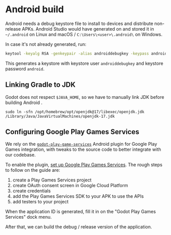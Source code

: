 # Android build

Android needs a debug keystore file to install to devices and distribute non-release APKs. Android Studio would have generated on and stored it in `~/.android` on Linux and macOS / `C:\Users\<user>\.android\` on Windows.

In case it's not already generated, run:

```bash
keytool -keyalg RSA -genkeypair -alias androiddebugkey -keypass android -keystore debug.keystore -storepass android -dname "CN=Android Debug,O=Android,C=US" -validity 9999 -deststoretype pkcs12
```

This generates a keystore with keystore user `androiddebugkey` and keystore password `android`.

## Linking Gradle to JDK

Godot does not respect `$JAVA_HOME`, so we have to manually link JDK before building Android .

```
sudo ln -sfn /opt/homebrew/opt/openjdk@17/libexec/openjdk.jdk /Library/Java/JavaVirtualMachines/openjdk-17.jdk
```

## Configuring Google Play Games Services

We rely on the [`godot-play-game-services`](https://github.com/Iakobs/godot-play-game-services) Android plugin for Google Play Games integration, with tweaks to the source code to better integrate with our codebase.

To enable the plugin, [set up Google Play Games Services](https://developers.google.com/games/services/console/enabling). The rough steps to follow on the guide are:

1. create a Play Games Services project
2. create OAuth consent screen in Google Cloud Platform
3. create credentials
4. add the Play Games Services SDK to your APK to use the APIs
5. add testers to your project

When the application ID is generated, fill it in on the "Godot Play Games Services" dock menu.

After that, we can build the debug / release version of the application.
